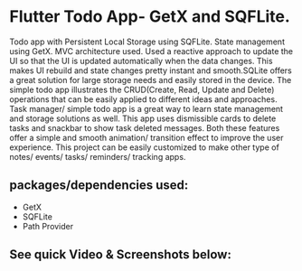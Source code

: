 # Flutter Todo App- GetX and SQFLite.

Todo app with Persistent Local Storage using SQFLite. State management using GetX. MVC architecture used.
Used a reactive approach to update the UI so that the UI is updated automatically when the data changes. 
This makes UI rebuild and state changes pretty instant and smooth.SQLite offers a great solution for large storage needs and easily stored 
in the device.
The simple todo app illustrates the CRUD(Create, Read, Update and Delete) operations that can be easily applied to different ideas and approaches.
Task manager/ simple todo app is a great way to learn state management and storage solutions as well.
This app uses dismissible cards to delete tasks and snackbar to show task deleted messages. Both these features offer
a simple and smooth animation/ transition effect to improve the user experience.
This project can be easily customized to make other type of notes/ events/ tasks/ reminders/ tracking apps.

## packages/dependencies used:

- GetX
- SQFLite
- Path Provider


## See  quick Video & Screenshots below:

